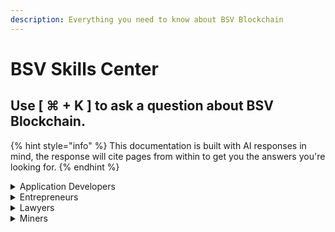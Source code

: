```yaml
---
description: Everything you need to know about BSV Blockchain
---
```


# BSV Skills Center

## Use \[  ⌘ + K  ] to a**sk a question about BSV Blockchain.**

{% hint style="info" %}
This documentation is built with AI responses in mind, the response will cite pages from within to get you the answers you're looking for.
{% endhint %}

<details>

<summary>Application Developers</summary>

[README (1).md](<README (1).md> "mention")

[mockchain.md](guides/local-blockchain-stack/mockchain.md "mention")

</details>

<details>

<summary>Entrepreneurs</summary>

[what-can-i-do](what-can-i-do/ "mention")

[the-benefits-of-bsv-blockchain.md](bsv-skills-center/the-benefits-of-bsv-blockchain.md "mention")

</details>

<details>

<summary>Lawyers</summary>

[Broken link](broken-reference "mention")

[Broken link](broken-reference "mention")

</details>

<details>

<summary>Miners</summary>

[sv-node](network-topology/nodes/sv-node/installation/sv-node/ "mention")

</details>
